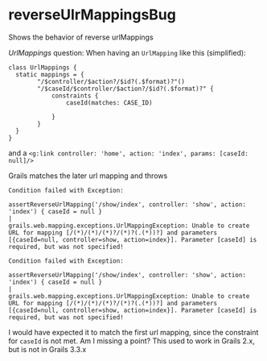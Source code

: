 # reverseUlrMappingsBug
Shows the behavior of reverse urlMappings

*UrlMappings* question: When having an `UrlMapping` like this (simplified):
```
class UrlMappings {
  static mappings = {
        "/$controller/$action?/$id?(.$format)?"() 
        "/$caseId/$controller/$action?/$id?(.$format)?" {
            constraints {
                caseId(matches: CASE_ID)

            }
        }
  }
}
```
and a `<g:link controller: 'home', action: 'index', params: [caseId: null]/>` 

Grails matches the later url mapping and throws
```
Condition failed with Exception:

assertReverseUrlMapping('/show/index', controller: 'show', action: 'index') { caseId = null }
|
grails.web.mapping.exceptions.UrlMappingException: Unable to create URL for mapping [/(*)/(*)/(*)?/(*)?(.(*))?] and parameters [{caseId=null, controller=show, action=index}]. Parameter [caseId] is required, but was not specified!

Condition failed with Exception:

assertReverseUrlMapping('/show/index', controller: 'show', action: 'index') { caseId = null }
|
grails.web.mapping.exceptions.UrlMappingException: Unable to create URL for mapping [/(*)/(*)/(*)?/(*)?(.(*))?] and parameters [{caseId=null, controller=show, action=index}]. Parameter [caseId] is required, but was not specified!
```

I would have expected it to match the first url mapping, since the constraint for `caseId` is not met. Am I missing a point? This used to work in Grails 2.x, but is not in Grails 3.3.x
